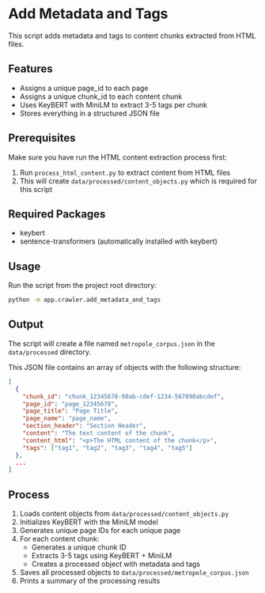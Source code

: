 # Add Metadata and Tags

This script adds metadata and tags to content chunks extracted from HTML files.

## Features

- Assigns a unique page_id to each page
- Assigns a unique chunk_id to each content chunk
- Uses KeyBERT with MiniLM to extract 3-5 tags per chunk
- Stores everything in a structured JSON file

## Prerequisites

Make sure you have run the HTML content extraction process first:

1. Run `process_html_content.py` to extract content from HTML files
2. This will create `data/processed/content_objects.py` which is required for this script

## Required Packages

- keybert
- sentence-transformers (automatically installed with keybert)

## Usage

Run the script from the project root directory:

```bash
python -m app.crawler.add_metadata_and_tags
```

## Output

The script will create a file named `metropole_corpus.json` in the `data/processed` directory.

This JSON file contains an array of objects with the following structure:

```json
[
  {
    "chunk_id": "chunk_12345678-90ab-cdef-1234-567890abcdef",
    "page_id": "page_12345678",
    "page_title": "Page Title",
    "page_name": "page_name",
    "section_header": "Section Header",
    "content": "The text content of the chunk",
    "content_html": "<p>The HTML content of the chunk</p>",
    "tags": ["tag1", "tag2", "tag3", "tag4", "tag5"]
  },
  ...
]
```

## Process

1. Loads content objects from `data/processed/content_objects.py`
2. Initializes KeyBERT with the MiniLM model
3. Generates unique page IDs for each unique page
4. For each content chunk:
   - Generates a unique chunk ID
   - Extracts 3-5 tags using KeyBERT + MiniLM
   - Creates a processed object with metadata and tags
5. Saves all processed objects to `data/processed/metropole_corpus.json`
6. Prints a summary of the processing results
